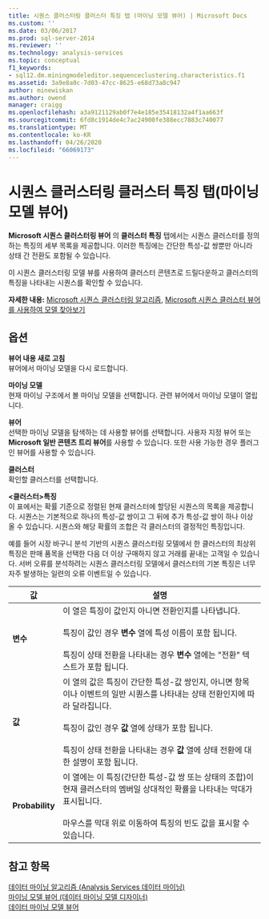```yaml
---
title: 시퀀스 클러스터링 클러스터 특징 탭 (마이닝 모델 뷰어) | Microsoft Docs
ms.custom: ''
ms.date: 03/06/2017
ms.prod: sql-server-2014
ms.reviewer: ''
ms.technology: analysis-services
ms.topic: conceptual
f1_keywords:
- sql12.dm.miningmodeleditor.sequenceclustering.characteristics.f1
ms.assetid: 3a9e8a0c-7d03-47cc-8625-e68d73a8c947
author: minewiskan
ms.author: owend
manager: craigg
ms.openlocfilehash: a3a9121129ab0f7e4e185e35418132a4f1aa663f
ms.sourcegitcommit: 6fd8c1914de4c7ac24900fe388ecc7883c740077
ms.translationtype: MT
ms.contentlocale: ko-KR
ms.lasthandoff: 04/26/2020
ms.locfileid: "66069173"
---
```

# <a name="sequence-clustering-cluster-characteristics-tab-mining-model-viewer"></a>시퀀스 클러스터링 클러스터 특징 탭(마이닝 모델 뷰어)
  **Microsoft 시퀀스 클러스터링 뷰어** 의 **클러스터 특징** 탭에서는 시퀀스 클러스터를 정의하는 특징의 세부 목록을 제공합니다. 이러한 특징에는 간단한 특성-값 쌍뿐만 아니라 상태 간 전환도 포함될 수 있습니다.  
  
 이 시퀀스 클러스터링 모델 뷰를 사용하여 클러스터 콘텐츠로 드릴다운하고 클러스터의 특징을 나타내는 시퀀스를 확인할 수 있습니다.  
  
 **자세한 내용:** [Microsoft 시퀀스 클러스터링 알고리즘](data-mining/microsoft-sequence-clustering-algorithm.md), [Microsoft 시퀀스 클러스터 뷰어를 사용하여 모델 찾아보기](data-mining/browse-a-model-using-the-microsoft-sequence-cluster-viewer.md)  
  
## <a name="options"></a>옵션  
 **뷰어 내용 새로 고침**  
 뷰어에서 마이닝 모델을 다시 로드합니다.  
  
 **마이닝 모델**  
 현재 마이닝 구조에서 볼 마이닝 모델을 선택합니다. 관련 뷰어에서 마이닝 모델이 열립니다.  
  
 **뷰어**  
 선택한 마이닝 모델을 탐색하는 데 사용할 뷰어를 선택합니다. 사용자 지정 뷰어 또는 **Microsoft 일반 콘텐츠 트리 뷰어**를 사용할 수 있습니다. 또한 사용 가능한 경우 플러그 인 뷰어를 사용할 수 있습니다.  
  
 **클러스터**  
 확인할 클러스터를 선택합니다.  
  
 **\<클러스터>특징**  
 이 표에서는 확률 기준으로 정렬된 현재 클러스터에 할당된 시퀀스의 목록을 제공합니다. 시퀀스는 기본적으로 하나의 특성-값 쌍이고 그 뒤에 추가 특성-값 쌍이 하나 이상 올 수 있습니다. 시퀀스와 해당 확률의 조합은 각 클러스터의 결정적인 특징입니다.  
  
 예를 들어 시장 바구니 분석 기반의 시퀀스 클러스터링 모델에서 한 클러스터의 최상위 특징은 판매 품목을 선택한 다음 더 이상 구매하지 않고 거래를 끝내는 고객일 수 있습니다. 서버 오류를 분석하려는 시퀀스 클러스터링 모델에서 클러스터의 기본 특징은 너무 자주 발생하는 일련의 오류 이벤트일 수 있습니다.  
  
|값|설명|  
|-----------|-----------------|  
|**변수**|이 열은 특징이 값인지 아니면 전환인지를 나타냅니다.<br /><br /> 특징이 값인 경우 **변수** 열에 특성 이름이 포함 됩니다.<br /><br /> 특징이 상태 전환을 나타내는 경우 **변수** 열에는 "전환" 텍스트가 포함 됩니다.|  
|**값**|이 열의 값은 특징이 간단한 특성-값 쌍인지, 아니면 항목이나 이벤트의 일반 시퀀스를 나타내는 상태 전환인지에 따라 달라집니다.<br /><br /> 특징이 값인 경우 **값** 열에 상태가 포함 됩니다.<br /><br /> 특징이 상태 전환을 나타내는 경우 **값** 열에 상태 전환에 대 한 설명이 포함 됩니다.|  
|**Probability**|이 열에는 이 특징(간단한 특성-값 쌍 또는 상태의 조합)이 현재 클러스터의 멤버일 상대적인 확률을 나타내는 막대가 표시됩니다.<br /><br /> 마우스를 막대 위로 이동하여 특징의 빈도 값을 표시할 수 있습니다.|  
  
## <a name="see-also"></a>참고 항목  
 [데이터 마이닝 알고리즘 &#40;Analysis Services 데이터 마이닝&#41;](data-mining/data-mining-algorithms-analysis-services-data-mining.md)   
 [마이닝 모델 뷰어 &#40;데이터 마이닝 모델 디자이너&#41;](mining-model-viewers-data-mining-model-designer.md)   
 [데이터 마이닝 모델 뷰어](data-mining/data-mining-model-viewers.md)  
  
  
